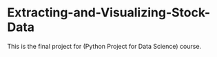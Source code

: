# Extracting-and-Visualizing-Stock-Data
This is the final project for (Python Project for Data Science) course.
